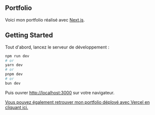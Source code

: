 ## Portfolio

Voici mon portfolio réalisé avec [Next.js](https://nextjs.org).

## Getting Started

Tout d'abord, lancez le serveur de développement :

```bash
npm run dev
# or
yarn dev
# or
pnpm dev
# or
bun dev
```

Puis ouvrer [http://localhost:3000](http://localhost:3000) sur votre navigateur.

[Vous pouvez également retrouver mon portfolio déployé avec Vercel en cliquant ici.](portfolio-ilyan00s-projects.vercel.app)

